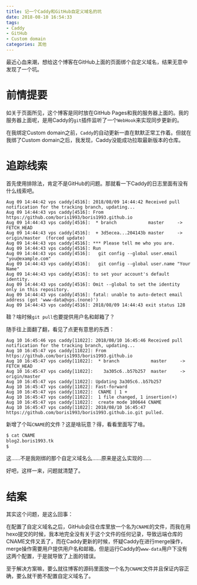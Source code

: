 ```yaml
---
title: 记一个Caddy和GitHub自定义域名的坑
date: 2018-08-10 16:54:33
tags:
- Caddy
- GitHub
- Custom domain
categories: 其他
---
```

最近心血来潮，想给这个博客在GitHub上面的页面绑个自定义域名，结果无意中发现了一个坑。

<!-- more -->

# 前情提要

如关于页面所见，这个博客是同时放在GitHub Pages和我的服务器上面的。我的服务器上面呢，是用Caddy的`git`插件监听了一个`WebHook`来实现同步更新的。

在我绑定Custom domain之前，`Caddy`的自动更新一直在默默正常工作着。但就在我绑了Custom domain之后，我发现，Caddy没能成功拉取最新版本的仓库。

# 追踪线索

首先使用排除法，肯定不是GitHub的问题。那就看一下Caddy的日志里面有没有什么线索吧。

```
Aug 09 14:44:42 vps caddy[4516]: 2018/08/09 14:44:42 Received pull notification for the tracking branch, updating...
Aug 09 14:44:43 vps caddy[4516]: From https://github.com/boris1993/boris1993.github.io
Aug 09 14:44:43 vps caddy[4516]:  * branch            master     -> FETCH_HEAD
Aug 09 14:44:43 vps caddy[4516]:  + 3d5ecea...204143b master     -> origin/master  (forced update)
Aug 09 14:44:43 vps caddy[4516]: *** Please tell me who you are.
Aug 09 14:44:43 vps caddy[4516]: Run
Aug 09 14:44:43 vps caddy[4516]:   git config --global user.email "you@example.com"
Aug 09 14:44:43 vps caddy[4516]:   git config --global user.name "Your Name"
Aug 09 14:44:43 vps caddy[4516]: to set your account's default identity.
Aug 09 14:44:43 vps caddy[4516]: Omit --global to set the identity only in this repository.
Aug 09 14:44:43 vps caddy[4516]: fatal: unable to auto-detect email address (got 'www-data@vps.(none)')
Aug 09 14:44:43 vps caddy[4516]: 2018/08/09 14:44:43 exit status 128
```

鞥？啥时候`git pull`也要提供用户名和邮箱了？

随手往上面翻了翻，看见了点更有意思的东西：

```
Aug 10 16:45:46 vps caddy[11022]: 2018/08/10 16:45:46 Received pull notification for the tracking branch, updating...
Aug 10 16:45:47 vps caddy[11022]: From https://github.com/boris1993/boris1993.github.io
Aug 10 16:45:47 vps caddy[11022]:  * branch            master     -> FETCH_HEAD
Aug 10 16:45:47 vps caddy[11022]:    3a305c6..b57b257  master     -> origin/master
Aug 10 16:45:47 vps caddy[11022]: Updating 3a305c6..b57b257
Aug 10 16:45:47 vps caddy[11022]: Fast-forward
Aug 10 16:45:47 vps caddy[11022]:  CNAME | 1 +
Aug 10 16:45:47 vps caddy[11022]:  1 file changed, 1 insertion(+)
Aug 10 16:45:47 vps caddy[11022]:  create mode 100644 CNAME
Aug 10 16:45:47 vps caddy[11022]: 2018/08/10 16:45:47 https://github.com/boris1993/boris1993.github.io.git pulled.
```

新增了个叫`CNAME`的文件？这是啥玩意？得，看看里面写了啥。

```bash
$ cat CNAME
blog2.boris1993.tk
$
```

这……不是我刚绑的那个自定义域名么……原来是这么实现的……

好吧，这样一来，问题就清楚了。

# 结案

其实这个问题，是这么回事：

在配置了自定义域名之后，GitHub会往仓库里放一个名为`CNAME`的文件，而我在用hexo提交的时候，我本地完全没有关于这个文件的任何记录，导致远端仓库的CNAME文件又丢了，而在Caddy更新的时候，怀疑Caddy在进行merge操作，merge操作需要用户提供用户名和邮箱，但是运行Caddy的`www-data`用户下没有这两个配置，于是就导致了上面的错误。

至于解决方案嘛，要么就往博客的源码里面放一个名为`CNAME`文件并且保证内容正确，要么就干脆不配置自定义域名了。
